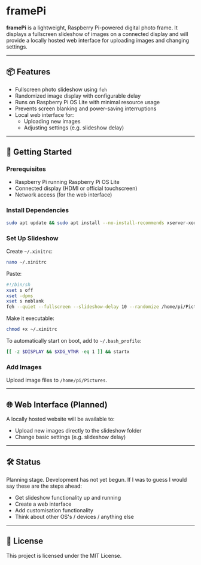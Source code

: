 # framePi

**framePi** is a lightweight, Raspberry Pi-powered digital photo frame. It displays a fullscreen slideshow of images on a connected display and will provide a locally hosted web interface for uploading images and changing settings.

---

## 📦 Features

- Fullscreen photo slideshow using `feh`
- Randomized image display with configurable delay
- Runs on Raspberry Pi OS Lite with minimal resource usage
- Prevents screen blanking and power-saving interruptions
- Local web interface for:
  - Uploading new images
  - Adjusting settings (e.g. slideshow delay)

---

## 🚀 Getting Started

### Prerequisites

- Raspberry Pi running Raspberry Pi OS Lite
- Connected display (HDMI or official touchscreen)
- Network access (for the web interface)

### Install Dependencies

```bash
sudo apt update && sudo apt install --no-install-recommends xserver-xorg xinit feh openbox
```

### Set Up Slideshow

Create `~/.xinitrc`:

```bash
nano ~/.xinitrc
```

Paste:

```sh
#!/bin/sh
xset s off
xset -dpms
xset s noblank
feh --quiet --fullscreen --slideshow-delay 10 --randomize /home/pi/Pictures
```

Make it executable:

```bash
chmod +x ~/.xinitrc
```

To automatically start on boot, add to `~/.bash_profile`:

```bash
[[ -z $DISPLAY && $XDG_VTNR -eq 1 ]] && startx
```

### Add Images

Upload image files to `/home/pi/Pictures`.

---

## 🌐 Web Interface (Planned)

A locally hosted website will be available to:

- Upload new images directly to the slideshow folder
- Change basic settings (e.g. slideshow delay)

---

## 🛠 Status

Planning stage. Development has not yet begun. If I was to guess I would say these are the steps ahead:

- Get slideshow functionality up and running
- Create a web interface
- Add customisation functionality
- Think about other OS's / devices / anything else

---

## 📝 License

This project is licensed under the MIT License.
